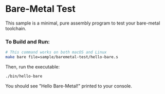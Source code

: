 # Bare-Metal Test

This sample is a minimal, pure assembly program to test your bare-metal toolchain.

### To Build and Run:

```bash
# This command works on both macOS and Linux
make bare file=sample/baremetal-test/hello-bare.s
````

Then, run the executable:

```bash
./bin/hello-bare
```

You should see "Hello Bare-Metal\!" printed to your console.
